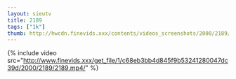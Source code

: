 ```yaml
--- 
layout: sieutv
title: 2189
tags: ["1k"]
thumb: http://hwcdn.finevids.xxx/contents/videos_screenshots/2000/2189/preview.mp4.jpg
---
```

{% include video src="http://www.finevids.xxx/get_file/1/c68eb3bb4d845f9b53241280047dc39d/2000/2189/2189.mp4/" %} 
